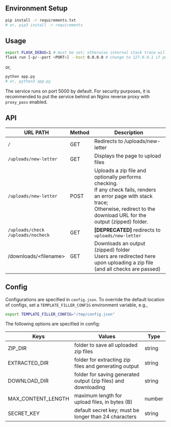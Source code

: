 ## Environment Setup

```bash
pip install -r requirements.txt
# or, pip3 install -r requirements
```

## Usage

```bash
export FLASK_DEBUG=1 # must be set; otherwise internal stack trace will not be printed
flask run [-p/--port <PORT>] --host 0.0.0.0 # change to 127.0.0.1 if put behind an Nginx server
```

or, 

```bash
python app.py
# or, python3 app.py
```

The service runs on port 5000 by default. For security purposes, it is recommended to put the service behind an Nginx reverse proxy with `proxy_pass` enabled.

## API

| URL PATH              | Method | Description                                                  |
| --------------------- | ------ | ------------------------------------------------------------ |
| `/` | GET    | Redirects to /uploads/new-letter |
| `/uploads/new-letter` | GET    | Displays the page to upload files        |
| `/uploads/new-letter` | POST   | Uploads a zip file and optionally performs checking.<br/>If any check fails, renders an error page with stack trace; <br/>Otherwise, redirect to the download URL for the output (zipped) folder. |
| `/uploads/check`<br>`/uploads/nocheck` | GET | **[DEPRECATED]** redirects to `uploads/new-letter` |
| /downloads/\<filename\> | GET    | Downloads an output (zipped) folder<br />Users are redirected here upon uploading a zip file (and all checks are passed) |

## Config

Configurations are specified in `config.json`. To override the default location of configs, set a `TEMPLATE_FILLER_CONFIG` environment variable, e.g.,

```bash
export TEMPLATE_FILLER_CONFIG="/tmp/config.json"
```

The following options are specified in config:

| Keys               | Values                                                       | Type   |
| ------------------ | ------------------------------------------------------------ | ------ |
| ZIP_DIR            | folder to save all uploaded zip files                        | string |
| EXTRACTED_DIR      | folder for extracting zip files and generating output        | string |
| DOWNLOAD_DIR       | folder for saving generated output (zip files) and downloading | string |
| MAX_CONTENT_LENGTH | maximum length for upload files, in bytes (B)                | number |
| SECRET_KEY         | default secret key; must be longer than 24 characters        | string |

